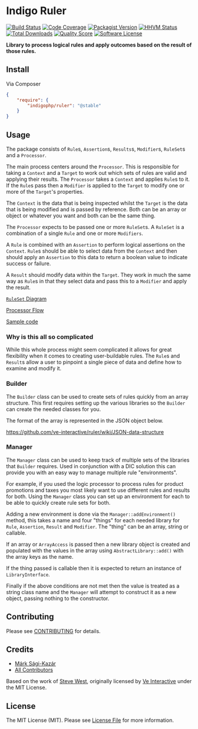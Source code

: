 # Indigo Ruler

[![Build Status](https://img.shields.io/travis/indigophp/ruler/develop.svg?style=flat-square)](https://travis-ci.org/indigophp/ruler)
[![Code Coverage](https://img.shields.io/scrutinizer/coverage/g/indigophp/ruler.svg?style=flat-square)](https://scrutinizer-ci.com/g/indigophp/ruler)
[![Packagist Version](https://img.shields.io/packagist/v/indigophp/ruler.svg?style=flat-square)](https://packagist.org/packages/indigophp/ruler)
[![HHVM Status](https://img.shields.io/hhvm/indigophp/ruler.svg?style=flat-square)](http://hhvm.h4cc.de/package/indigo/ruler)
[![Total Downloads](https://img.shields.io/packagist/dt/indigophp/ruler.svg?style=flat-square)](https://packagist.org/packages/indigophp/ruler)
[![Quality Score](https://img.shields.io/scrutinizer/g/indigophp/ruler.svg?style=flat-square)](https://scrutinizer-ci.com/g/indigophp/ruler)
[![Software License](https://img.shields.io/badge/license-MIT-brightgreen.svg?style=flat-square)](LICENSE.md)

**Library to process logical rules and apply outcomes based on the result of those rules.**


## Install

Via Composer

``` json
{
    "require": {
        "indigophp/ruler": "@stable"
    }
}
```


## Usage

The package consists of `Rule`s, `Assertion`s, `Results`s, `Modifier`s, `RuleSet`s and a `Processor`.

The main process centers around the `Processor`. This is responsible for taking a `Context` and a `Target` to work out
which sets of rules are valid and applying their results. The `Processor` takes a `Context` and applies `Rule`s to it.
If the `Rule`s pass then a `Modifier` is applied to the `Target` to modify one or more of the `Target`'s properties.

The `Context` is the data that is being inspected whilst the `Target` is the data that is being modified and is passed
by reference. Both can be an array or object or whatever you want and both can be the same thing.

The `Processor` expects to be passed one or more `RuleSet`s. A `RuleSet` is a combination of a single `Rule` and one or
more `Modifiers`.

A `Rule` is combined with an `Assertion` to perform logical assertions on the `Context`. `Rule`s should be able to select
data from the `Context` and then should apply an `Assertion` to this data to return a boolean value to indicate success
or failure.

A `Result` should modify data within the `Target`. They work in much the same way as `Rule`s in that they select data
 and pass this to a `Modifier` and apply the result.

[`RuleSet` Diagram](resources/ruleset.svg)

[Processor Flow](resources/processor_flow.svg)

[Sample code](https://github.com/ve-interactive/ruler/wiki/Sample-test-code)


### Why is this all so complicated

While this whole process might seem complicated it allows for great flexibility when it comes to creating user-buildable
rules. The `Rule`s and `Result`s allow a user to pinpoint a single piece of data and define how to examine and modify it.


### Builder

The `Builder` class can be used to create sets of rules quickly from an array structure. This first requires setting up
the various libraries so the `Builder` can create the needed classes for you.

The format of the array is represented in the JSON object below.

https://github.com/ve-interactive/ruler/wiki/JSON-data-structure


### Manager

The `Manager` class can be used to keep track of multiple sets of the libraries that `Builder` requires. Used in conjunction
with a DIC solution this can provide you with an easy way to manage multiple rule "environments".

For example, if you used the logic processor to process rules for product promotions and taxes you most likely want to use
different rules and results for both. Using the `Manager` class you can set up an environment for each to be able to quickly
create rule sets for both.

Adding a new environment is done via the `Manager::addEnvironment()` method, this takes a name and four "things" for each
needed library for `Rule`, `Assertion`, `Result` and `Modifier`. The "thing" can be an array, string or callable.

If an array or `ArrayAccess` is passed then a new library object is created and populated with the values in the array
using `AbstractLibrary::add()` with the array keys as the name.

If the thing passed is callable then it is expected to return an instance of `LibraryInterface`.

Finally if the above conditions are not met then the value is treated as a string class name and the `Manager` will
attempt to construct it as a new object, passing nothing to the constructor.


## Contributing

Please see [CONTRIBUTING](https://github.com/indigophp/ruler/blob/develop/CONTRIBUTING.md) for details.


## Credits

- [Márk Sági-Kazár](https://github.com/sagikazarmark)
- [All Contributors](https://github.com/indigophp/ruler/contributors)

Based on the work of [Steve West](https://github.com/stevewest), originally licensed by [Ve Interactive](http://www.veinteractive.com/) under the MIT License.


## License

The MIT License (MIT). Please see [License File](https://github.com/indigophp/ruler/blob/develop/LICENSE) for more information.

